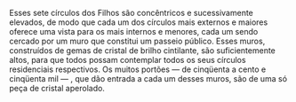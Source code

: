 ﻿Esses sete círculos dos Filhos são concêntricos e sucessivamente elevados, de modo que cada um dos círculos mais externos e maiores oferece uma vista para os mais internos e menores, cada um sendo cercado por um muro que constitui um passeio público. Esses muros, construídos de gemas de cristal de brilho cintilante, são suficientemente altos, para que todos possam contemplar todos os seus círculos residenciais respectivos. Os muitos portões — de cinqüenta a cento e cinqüenta mil — , que dão entrada a cada um desses muros, são de uma só peça de cristal aperolado.
